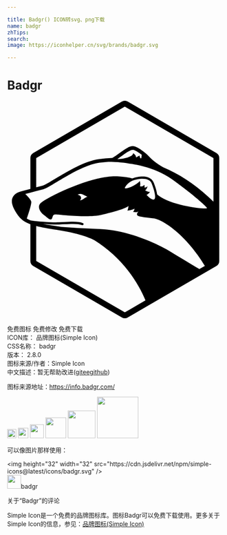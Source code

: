 ```yaml
---

title: Badgr() ICON转svg、png下载
name: badgr
zhTips: 
search: 
image: https://iconhelper.cn/svg/brands/badgr.svg

---
```


# Badgr  <small style="font-size: 60%;font-weight: 100"></small>

<div id="svg" class="svg-wrap">
<svg role="img" viewBox="0 0 24 24" xmlns="http://www.w3.org/2000/svg"><title>Badgr icon</title><path d="M22.84 11.134c-1.75-1.71-3.617-2.982-5.552-3.784a.287.287 0 0 0-.041-.024c-.662-.369-1.282-.893-1.51-1.15-.396-.443-1.229-1.056-1.67-1.154a.69.69 0 0 0-.154-.017c-.406 0-.86.324-1.433.734l-.346.245c-.198.136-.33.22-.421.272a1.487 1.487 0 0 1-.112.059 13.948 13.948 0 0 0-1.443.122c-1.59.217-3.463 1.34-4.83 2.16-.607.364-1.18.708-1.412.769l-.704.184V6.324L13.025.648l9.815 5.676v4.81zM12.195 6.436l.035-.024.035-.025a16.252 16.252 0 0 0 .274-.194l.176-.123a15.142 15.142 0 0 1 .523-.364c.27-.176.502-.295.675-.295a.32.32 0 0 1 .067.006c.182.04.494.228.795.451l.128.097a.708.708 0 0 0-.013.064 2.124 2.124 0 0 0-.01.097l-.002.05a.409.409 0 0 1-.027.138c-.012.032-.03.047-.045.047a.074.074 0 0 1-.031-.01c-.065-.035-.094-.154-.1-.193l-.016-.112-.1.05a2.424 2.424 0 0 0-.132.075l-.08.046a.61.61 0 0 1-.076.037.357.357 0 0 0-.027-.148.484.484 0 0 0-.032-.065.724.724 0 0 0-.163-.188l-.071-.057-.014-.01-.042.099c-.137.332-1.093.553-1.667.553l-.06-.002zM8.15 10.594a.35.35 0 0 0-.075-.11.202.202 0 0 0-.048-.006c-.008 0-.015 0-.023.002l.039-.025a.348.348 0 0 0-.212-.073c-.012 0-.024.003-.037.004a.625.625 0 0 1 .164-.086.463.463 0 0 1 .324.009.946.946 0 0 1 .075.028l.066.029c.165.066.46.23.46.23a.417.417 0 0 0-.083.021.742.742 0 0 0-.157.083c-.105.067-.212.153-.345.216a.616.616 0 0 1-.237.068.34.34 0 0 0 .089-.39zm7.581-.536a.736.736 0 0 1-.3-.09 1.325 1.325 0 0 1-.158-.089.44.44 0 0 0 .074-.06.622.622 0 0 0 .06-.069l.026-.037a.778.778 0 0 0 .097-.25l.005-.03a.324.324 0 0 1-.338.124l-.005-.002a.333.333 0 0 0 .013-.195.337.337 0 0 0-.034-.088.382.382 0 0 1-.118.122.387.387 0 0 1-.212.058.495.495 0 0 1-.097-.01c-.024-.004-.038-.009-.038-.009a.956.956 0 0 0 .02-.403 1.557 1.557 0 0 0-.038-.175l-.002-.01a.207.207 0 0 1-.014.026c-.073.114-.383.34-.723.52a2.696 2.696 0 0 1-.6.245.96.96 0 0 1-.212.032c-.053 0-.082-.01-.097-.027a.043.043 0 0 1-.01-.028.091.091 0 0 1 .01-.048.234.234 0 0 1 .016-.03l.017-.025.013-.016s.02-.034.06-.089a1.406 1.406 0 0 1 .123-.15 1.788 1.788 0 0 1 .83-.511 3.81 3.81 0 0 1 .712-.132 2.552 2.552 0 0 1 .183-.006c.224 0 .436.032.612.115.044.02.086.044.126.07a.741.741 0 0 1 .27.338 7.546 7.546 0 0 1 .229.66 4.921 4.921 0 0 1 .102.408c.028.139.045.269.046.378a.572.572 0 0 1-.018.172c-.025.097-.079.155-.17.155a.315.315 0 0 1-.068-.009c-.324-.08-.688-.507-.688-.507a.654.654 0 0 0 .219-.144.98.98 0 0 0 .101-.113c.041-.05.064-.088.064-.088a.21.21 0 0 1-.088.017zm.871.277c-.058-.463-.26-1.01-.376-1.297-.125-.308-.44-.676-1.232-.676-.367 0-.726.081-.962.148a2.138 2.138 0 0 0-.182.063 6.337 6.337 0 0 0-.764-.154c-.687-.1-1.78-.263-4.109.447-2.327.71-4.897 2.027-5.302 2.453-.405.425.04 1.033.405 1.297.364.264.749.71.89.345.142-.365.08-.446.608-.406.526.041 3.46.366 4.837.041 1.376-.324 2.753-.71 3.016-.993 0 0-.02.344-.122.527 0 0 .587-.081.79-.223 0 0-.02.243-.162.344 0 0 .344.122.607-.04 0 0-.223.202-.162.385.06.182.627.243 1.822.385 1.082.129 3.662 1.907 5.687 5.243l-.314.18.29-.167-.583.338c-.893-.539-2.133-1.284-3.197-1.924-1.924-1.156-5.061-2.393-7.814-2.494a103.93 103.93 0 0 1-4.309-.246c-.12-.02-.241-.04-.366-.058a34.442 34.442 0 0 1-1.635-.275c.584.05 1.262.091 1.781.072.21-.008.41-.017.604-.027.832-.04 1.488-.072 1.94.101a.126.126 0 0 0 .043.008.121.121 0 0 0 .043-.236c-.5-.19-1.178-.157-2.037-.116-.193.01-.393.02-.602.027-.792.029-1.891-.058-2.524-.123a8.86 8.86 0 0 1-.474-.058l-.062-.011-.101-.018-.01-.005a2.898 2.898 0 0 1-.398-.195c.07-.203.273-.793.398-1.263.07-.268.117-.496.099-.594a.628.628 0 0 0-.099-.214c-.152-.235-.433-.514-.561-.637l.561-.149.647-.17.808-.212c.84-.22 3.904-2.607 6.194-2.92.298-.04.625-.075.975-.099a.786.786 0 0 0 .193-.006c.202.002.517.013.913.044.623.058 1.257.153 1.57.202.267.043.712.14 1.2.254 1.061.28 2.176.714 3.123 1.39 2.458 1.752 3.866 3.04 3.947 3.223.078.176-4.053-.214-5.532-1.512zM13.026 23.35l-9.814-5.676v-3.852c.586.151 1.336.284 2.327.43l.02.004.02.003c2.744.413 3.976 1.07 4.064 1.117a14.603 14.603 0 0 1 4.944 5.167c.271.479.513.971.719 1.465l.008.019-2.287 1.323zM23.164 5.762L13.35.087a.648.648 0 0 0-.648 0L2.888 5.763a.648.648 0 0 0-.324.561v3.397l-.953.252c-.553.145-.89.387-1.031.74-.207.523.097 1.129.424 1.653.378.606.778.976 1.56 1.262v4.048a.65.65 0 0 0 .324.562l9.814 5.675a.646.646 0 0 0 .648 0l9.814-5.675a.648.648 0 0 0 .324-.562V6.324a.648.648 0 0 0-.324-.562Z"/></svg>
</div>
<detail full-name='badgr'></detail>

<div class="detail-page">
<p>
<span><span class="badge-success badge">免费图标</span> <span class="badge-success badge">免费修改</span>  <span class="badge-success badge">免费下载</span> </span>
<br/>
<span>
ICON库：
<span class="badge-secondary badge">品牌图标(Simple Icon)</span> 
</span>
<br/>
<span>
CSS名称：
<span class="badge-secondary badge">badgr</span> 
</span>

<br/>
<span>
版本：
<span class="badge-secondary badge">2.8.0</span> 
</span>
<br/>
<span>图标来源/作者：<span class="badge-light badge">Simple Icon</span></span> 
<br/>
<span class="zh-detail">中文描述：暂无<span class="help-link"><span>帮助改进</span>(<a href="https://gitee.com/liuwave/icon-helper/edit/master/json/brands/badgr.json" target="_blank" rel="noopener noreferrer">gitee</a><a href="https://github.com/liuwave/icon-helper/edit/master/json/brands/badgr.json" target="_blank" rel="noopener noreferrer">github</a></span>)</span><br/>
</p>
</div><div class="description description alert alert-light"><p>图标来源地址：<a href="https://info.badgr.com/" target="_blank" rel="noopener noreferrer">https://info.badgr.com/</a></p></div>
<div class="alert alert-dark">
<img height="21" width="21" src="https://cdn.jsdelivr.net/npm/simple-icons@latest/icons/badgr.svg" />
<img height="24" width="24" src="https://cdn.jsdelivr.net/npm/simple-icons@latest/icons/badgr.svg" />
<img height="32" width="32" src="https://cdn.jsdelivr.net/npm/simple-icons@latest/icons/badgr.svg" />
<img height="48" width="48" src="https://cdn.jsdelivr.net/npm/simple-icons@latest/icons/badgr.svg" />
<img height="64" width="64" src="https://cdn.jsdelivr.net/npm/simple-icons@latest/icons/badgr.svg" />
<img height="96" width="96" src="https://cdn.jsdelivr.net/npm/simple-icons@latest/icons/badgr.svg" />

</div>
<div>
  <p>可以像图片那样使用：    
  </p>
  <div class="alert alert-primary" style="font-size: 14px">
    &lt;img height="32" width="32" src="https://cdn.jsdelivr.net/npm/simple-icons@latest/icons/badgr.svg" /&gt;
    <copy-btn content='<img height="32" width="32" src="https://cdn.jsdelivr.net/npm/simple-icons@latest/icons/badgr.svg" />'></copy-btn>
  </div>
  <div class="alert alert-secondary">
    <img height="32" width="32" src="https://cdn.jsdelivr.net/npm/simple-icons@latest/icons/badgr.svg" />badgr
    <copy-btn content="badgr" btn-title="复制图标名称"></copy-btn>
  </div>
</div>

<Vssue title="关于“Badgr”的评论" >关于“Badgr”的评论</Vssue>


<div><p>Simple Icon是一个免费的品牌图标库。图标Badgr可以免费下载使用。更多关于  Simple Icon的信息，参见：<a target="_blank" href="https://iconhelper.cn/brands.html">品牌图标(Simple Icon)</a>
</p></div>

